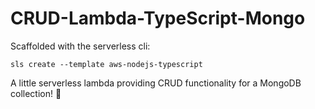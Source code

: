 # CRUD-Lambda-TypeScript-Mongo

Scaffolded with the serverless cli:
```
sls create --template aws-nodejs-typescript

```

A little serverless lambda providing CRUD functionality for a MongoDB collection! 🎉 
